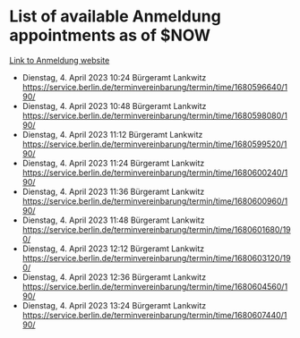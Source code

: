 # List of available Anmeldung appointments as of $NOW
[Link to Anmeldung website](https://service.berlin.de/terminvereinbarung/termin/tag.php?termin=1&anliegen[]=120686&dienstleisterlist=122210,122217,327316,122219,327312,122227,327314,122231,327346,122243,327348,122254,122252,329742,122260,329745,122262,329748,122271,327278,122273,327274,122277,327276,330436,122280,327294,122282,327290,122284,327292,122291,327270,122285,327266,122286,327264,122296,327268,150230,329760,122297,327286,122294,327284,122312,329763,122314,329775,122304,327330,122311,327334,122309,327332,317869,122281,327352,122279,329772,122283,122276,327324,122274,327326,122267,329766,122246,327318,122251,327320,122257,327322,122208,327298,122226,327300&herkunft=http%3A%2F%2Fservice.berlin.de%2Fdienstleistung%2F120686%2F)
- Dienstag, 4. April 2023 10:24 Bürgeramt Lankwitz https://service.berlin.de/terminvereinbarung/termin/time/1680596640/190/
- Dienstag, 4. April 2023 10:48 Bürgeramt Lankwitz https://service.berlin.de/terminvereinbarung/termin/time/1680598080/190/
- Dienstag, 4. April 2023 11:12 Bürgeramt Lankwitz https://service.berlin.de/terminvereinbarung/termin/time/1680599520/190/
- Dienstag, 4. April 2023 11:24 Bürgeramt Lankwitz https://service.berlin.de/terminvereinbarung/termin/time/1680600240/190/
- Dienstag, 4. April 2023 11:36 Bürgeramt Lankwitz https://service.berlin.de/terminvereinbarung/termin/time/1680600960/190/
- Dienstag, 4. April 2023 11:48 Bürgeramt Lankwitz https://service.berlin.de/terminvereinbarung/termin/time/1680601680/190/
- Dienstag, 4. April 2023 12:12 Bürgeramt Lankwitz https://service.berlin.de/terminvereinbarung/termin/time/1680603120/190/
- Dienstag, 4. April 2023 12:36 Bürgeramt Lankwitz https://service.berlin.de/terminvereinbarung/termin/time/1680604560/190/
- Dienstag, 4. April 2023 13:24 Bürgeramt Lankwitz https://service.berlin.de/terminvereinbarung/termin/time/1680607440/190/
